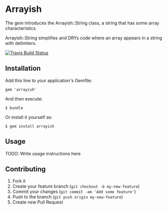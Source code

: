 # Arrayish

The gem introduces the Arrayish::String class, a string that has
some array characteristics.

Arrayish::String simplifies and DRYs code where an array appears in a
string with delimiters.

[![Travis Build
Status](https://travis-ci.org/baob/arrayish.svg?branch=master)](https://travis-ci.org/baob/testing-in-nodejs)


## Installation

Add this line to your application's Gemfile:

    gem 'arrayish'

And then execute:

    $ bundle

Or install it yourself as:

    $ gem install arrayish

## Usage

TODO: Write usage instructions here

## Contributing

1. Fork it
2. Create your feature branch (`git checkout -b my-new-feature`)
3. Commit your changes (`git commit -am 'Add some feature'`)
4. Push to the branch (`git push origin my-new-feature`)
5. Create new Pull Request
